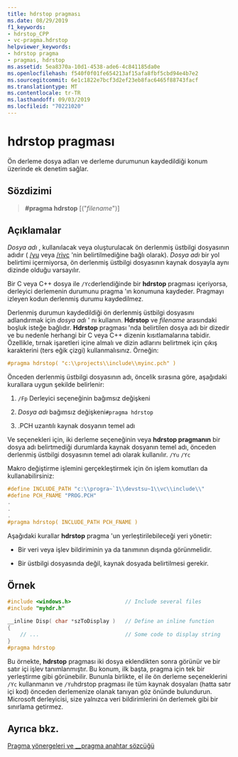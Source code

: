 ```yaml
---
title: hdrstop pragması
ms.date: 08/29/2019
f1_keywords:
- hdrstop_CPP
- vc-pragma.hdrstop
helpviewer_keywords:
- hdrstop pragma
- pragmas, hdrstop
ms.assetid: 5ea8370a-10d1-4538-ade6-4c841185da0e
ms.openlocfilehash: f540f0f01fe654213af15afa8fbf5cbd94e4b7e2
ms.sourcegitcommit: 6e1c1822e7bcf3d2ef23eb8fac6465f88743facf
ms.translationtype: MT
ms.contentlocale: tr-TR
ms.lasthandoff: 09/03/2019
ms.locfileid: "70221020"
---
```

# <a name="hdrstop-pragma"></a>hdrstop pragması

Ön derleme dosya adları ve derleme durumunun kaydedildiği konum üzerinde ek denetim sağlar.

## <a name="syntax"></a>Sözdizimi

> **#pragma hdrstop** [("*filename*")]

## <a name="remarks"></a>Açıklamalar

*Dosya adı* , kullanılacak veya oluşturulacak ön derlenmiş üstbilgi dosyasının adıdır ( [/yu](../build/reference/yu-use-precompiled-header-file.md) veya [/rivc](../build/reference/yc-create-precompiled-header-file.md) 'nin belirtilmediğine bağlı olarak). *Dosya adı* bir yol belirtimi içermiyorsa, ön derlenmiş üstbilgi dosyasının kaynak dosyayla aynı dizinde olduğu varsayılır.

Bir C veya C++ dosya ile `/Yc`derlendiğinde bir **hdrstop** pragması içeriyorsa, derleyici derlemenin durumunu pragma 'ın konumuna kaydeder. Pragmayı izleyen kodun derlenmiş durumu kaydedilmez.

Derlenmiş durumun kaydedildiği ön derlenmiş üstbilgi dosyasını adlandırmak için *dosya adı* ' nı kullanın. **Hdrstop** ve *filename* arasındaki boşluk isteğe bağlıdır. **Hdrstop** pragması 'nda belirtilen dosya adı bir dizedir ve bu nedenle herhangi bir C veya C++ dizenin kısıtlamalarına tabidir. Özellikle, tırnak işaretleri içine almalı ve dizin adlarını belirtmek için çıkış karakterini (ters eğik çizgi) kullanmalısınız. Örneğin:

```C
#pragma hdrstop( "c:\\projects\\include\\myinc.pch" )
```

Önceden derlenmiş üstbilgi dosyasının adı, öncelik sırasına göre, aşağıdaki kurallara uygun şekilde belirlenir:

1. `/Fp` Derleyici seçeneğinin bağımsız değişkeni

2. *Dosya adı* bağımsız değişkeni`#pragma hdrstop`

3. .PCH uzantılı kaynak dosyanın temel adı

Ve seçenekleri için, iki derleme seçeneğinin veya **hdrstop pragmanın** bir dosya adı belirtmediği durumlarda kaynak dosyanın temel adı, önceden derlenmiş üstbilgi dosyasının temel adı olarak kullanılır. `/Yu` `/Yc`

Makro değiştirme işlemini gerçekleştirmek için ön işlem komutları da kullanabilirsiniz:

```C
#define INCLUDE_PATH "c:\\progra~`1\\devstsu~1\\vc\\include\\"
#define PCH_FNAME "PROG.PCH"
.
.
.
#pragma hdrstop( INCLUDE_PATH PCH_FNAME )
```

Aşağıdaki kurallar **hdrstop** pragma 'un yerleştirilebileceği yeri yönetir:

- Bir veri veya işlev bildiriminin ya da tanımının dışında görünmelidir.

- Bir üstbilgi dosyasında değil, kaynak dosyada belirtilmesi gerekir.

## <a name="example"></a>Örnek

```C
#include <windows.h>                 // Include several files
#include "myhdr.h"

__inline Disp( char *szToDisplay )   // Define an inline function
{
    // ...                           // Some code to display string
}
#pragma hdrstop
```

Bu örnekte, **hdrstop** pragması iki dosya eklendikten sonra görünür ve bir satır içi işlev tanımlanmıştır. Bu konum, ilk başta, pragma için tek bir yerleştirme gibi görünebilir. Bununla birlikte, el ile ön derleme seçeneklerini `/Yc` kullanmanın ve `/Yu`hdrstop pragması ile tüm kaynak dosyaları (hatta satır içi kod) önceden derlemenize olanak tanıyan göz önünde bulundurun. Microsoft derleyicisi, size yalnızca veri bildirimlerini ön derlemek gibi bir sınırlama getirmez.

## <a name="see-also"></a>Ayrıca bkz.

[Pragma yönergeleri ve __pragma anahtar sözcüğü](../preprocessor/pragma-directives-and-the-pragma-keyword.md)
